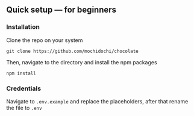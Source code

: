 ## Quick setup &mdash; for beginners

### Installation
Clone the repo on your system

    git clone https://github.com/mochidochi/chocolate

Then, navigate to the directory and install the npm packages

    npm install
    
### Credentials
Navigate to `.env.example` and replace the placeholders, after that rename the file to `.env`


